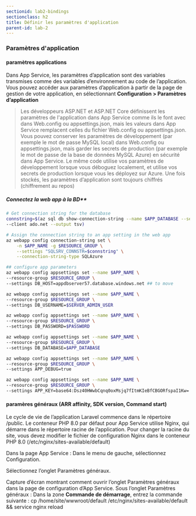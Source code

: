 ```yaml
---
sectionid: lab2-bindings
sectionclass: h2
title: Définir les paramètres d'application
parent-id: lab-2
---
```



### Paramètres d'application

#### paramètres applications

Dans App Service, les paramètres d’application sont des variables transmises comme des variables d’environnement au code de l’application.
Vous pouvez accéder aux paramètres d’application à partir de la page de gestion de votre application, en sélectionnant **Configuration > Paramètres d’application**

> Les développeurs ASP.NET et ASP.NET Core définissent les paramètres de l'application dans App Service comme ils le font avec <appSettings> dans Web.config ou appsettings.json, mais les valeurs dans App Service remplacent celles du fichier Web.config ou appsettings.json. Vous pouvez conserver les paramètres de développement (par exemple le mot de passe MySQL local) dans Web.config ou appsettings.json, mais garder les secrets de production (par exemple le mot de passe de la base de données MySQL Azure) en sécurité dans App Service. Le même code utilise vos paramètres de développement lorsque vous déboguez localement, et utilise vos secrets de production lorsque vous les déployez sur Azure. Une fois stockés, les paramètres d’application sont toujours chiffrés (chiffrement au repos)

##### Connectez la web app à la BD**

```bash
# Get connection string for the database
connstring=$(az sql db show-connection-string --name $APP_DATABASE --server $APP_DB_SERVER \
--client ado.net --output tsv)

# Assign the connection string to an app setting in the web app
az webapp config connection-string set \
    -n $APP_NAME -g $RESOURCE_GROUP \
    --settings "SQLSRV_CONNSTR=$connstring" \
    --connection-string-type SQLAzure

## configure app parameters
az webapp config appsettings set --name $APP_NAME \
--resource-group $RESOURCE_GROUP \
--settings DB_HOST=appdbserver57.database.windows.net ## to move

az webapp config appsettings set --name $APP_NAME \
--resource-group $RESOURCE_GROUP \
--settings DB_USERNAME=$SERVER_ADMIN_USER

az webapp config appsettings set --name $APP_NAME \
--resource-group $RESOURCE_GROUP \
--settings DB_PASSWORD=$PASSWORD

az webapp config appsettings set --name $APP_NAME \
--resource-group $RESOURCE_GROUP \
--settings DB_DATABASE=$APP_DATABASE 

az webapp config appsettings set --name $APP_NAME \
--resource-group $RESOURCE_GROUP \
--settings APP_DEBUG=true 

az webapp config appsettings set --name $APP_NAME \
--resource-group $RESOURCE_GROUP \
--settings APP_KEY=base64:Dsz40HWwbCqnq0oxMsjq7fItmKIeBfCBGORfspaI1Kw=  ## to move or generate
```

#### paramères généraux (ARR affinity, SDK version, Command start)

Le cycle de vie de l’application Laravel commence dans le répertoire /public. Le conteneur PHP 8.0 par défaut pour App Service utilise Nginx, qui démarre dans le répertoire racine de l’application. Pour changer la racine du site, vous devez modifier le fichier de configuration Nginx dans le conteneur PHP 8.0 (/etc/nginx/sites-available/default)

Dans la page App Service :
Dans le menu de gauche, sélectionnez Configuration.

Sélectionnez l’onglet Paramètres généraux.

Capture d’écran montrant comment ouvrir l’onglet Paramètres généraux dans la page de configuration d’App Service.
Sous l’onglet Paramètres généraux :
Dans la zone **Commande de démarrage**, entrez la commande suivante : cp /home/site/wwwroot/default /etc/nginx/sites-available/default && service nginx reload
